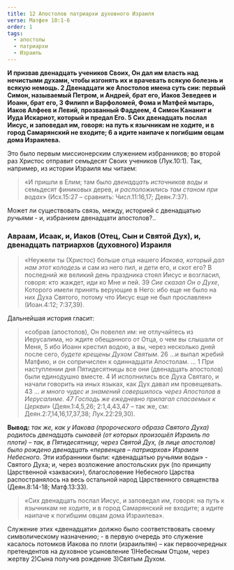 ```yaml
---
title: 12 Апостолов патриархи духовного Израиля
verse: Матфея 10:1-6
order: 1
tags:
  - апостолы
  - патриархи
  - Израиль
---
```

**И призвав двенадцать учеников Своих, Он дал им власть над нечистыми духами, чтобы изгонять их и врачевать всякую болезнь и всякую немощь. 2 Двенадцати же Апостолов имена суть сии: первый Симон, называемый Петром, и Андрей, брат его, Иаков Зеведеев и Иоанн, брат его, 3 Филипп и Варфоломей, Фома и Матфей мытарь, Иаков Алфеев и Левий, прозванный Фаддеем, 4 Симон Кананит и Иуда Искариот, который и предал Его. 5 Сих двенадцать послал Иисус, и заповедал им, говоря: на путь к язычникам не ходите, и в город Самарянский не входите; 6 а идите наипаче к погибшим овцам дома Израилева.**

Это было первым миссионерским служением избранников; во второй раз Христос отправит семьдесят Своих учеников (Лук.10:1). Так, например, из истории Израиля мы читаем: 

>«И пришли в Елим; там было *двенадцать источников воды* и семьдесят финиковых дерев, *и расположились там станом при водах*» (Исх.15:27 – сравнить: Числ.11:16,17; Деян.7:37).

Может ли существовать связь, между, историей с двенадцатью *ручьями* - и, избранием двенадцати апостолов?.. 

### Авраам, Исаак, и, Иаков (Отец, Сын и Святой Дух), и, двенадцать патриархов (духовного) Израиля

>«Неужели ты (Христос) больше отца нашего *Иакова, который дал нам этот колодезь* и сам из него пил, и дети его, и скот его? В последний же великий день праздника стоял Иисус и возгласил, говоря: кто жаждет, иди ко Мне и пей. 39 *Сие сказал Он о Духе*, Которого имели принять верующие в Него: ибо еще не было на них Духа Святого, потому что Иисус еще не был прославлен» (Иоан.4:12; 7:37,39). 


Дальнейшая история гласит: 

>«собрав (апостолов), Он повелел им: не отлучайтесь из Иерусалима, но ждите обещанного от Отца, о чем вы слышали от Меня, 5 ибо Иоанн крестил водою, а вы, через несколько дней после сего, *будете крещены Духом Святым*. 26 …и выпал жребий Матфию, и он сопричислен к одиннадцати Апостолам. … 1 При наступлении дня Пятидесятницы все они (двенадцать апостолов) были единодушно вместе. 4 И исполнились все Духа Святаго, и начали говорить на иных языках, как Дух давал им провещевать. 43 … *и много чудес и знамений совершилось через Апостолов в Иерусалиме. 47 Господь же ежедневно прилагал спасаемых к Церкви*» (Деян.1:4,5,26; 2:1,4,43,47 – так же, см: Деян.2:7,14,16,17,37,38; Лук.22:29,30). 

**Вывод:** *так же, как у Иакова (пророческого образа Святого Духа) родилось двенадцать сыновей (от которых произошёл Израиль по плоти) – так, в Пятидесятницу, через Святой Дух, (в лице апостолов) было рождено двенадцать «первенцев – патриархов» Израиля Небесного.* Эти избранники были: «двенадцатью ручьями воды» - Святого Духа; и, через возложение апостольских рук (по принципу Царственной «закваски»), благословение Небесного Царства распостранялось на весь остальной народ Царственного священства (Деян.8:14-18; Матф.13:33). 

>«Сих двенадцать послал Иисус, и заповедал им, говоря: на путь к язычникам не ходите, и в город Самарянский не входите; а идите наипаче к погибшим овцам дома Израилева». 

Служение этих «двенадцати» должно было соответствовать своему символическому назначению; - в первую очередь это служение касалось потомков Иакова по плоти (израильтян) – как первоочередных претендентов на духовное усыновление 1)Небесным Отцом, через жертву 2)Сына получив рождение 3)Святым Духом. 